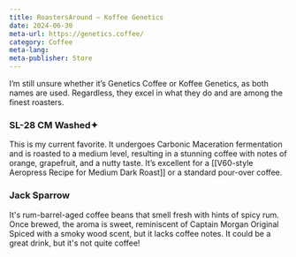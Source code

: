 ```yaml
---
title: RoastersAround — Koffee Genetics
date: 2024-06-30
meta-url: https://genetics.coffee/
category: Coffee
meta-lang: 
meta-publisher: Store
---
```

I’m still unsure whether it’s Genetics Coffee or Koffee Genetics, as both names are used. Regardless, they excel in what they do and are among the finest roasters.
### SL-28 CM Washed✦
This is my current favorite. It undergoes Carbonic Maceration fermentation and is roasted to a medium level, resulting in a stunning coffee with notes of orange, grapefruit, and a nutty taste. It’s excellent for a [[V60-style Aeropress Recipe for Medium Dark Roast]] or a standard pour-over coffee.
### Jack Sparrow
It's rum-barrel-aged coffee beans that smell fresh with hints of spicy rum. Once brewed, the aroma is sweet, reminiscent of Captain Morgan Original Spiced with a smoky wood scent, but it lacks coffee notes. It could be a great drink, but it's not quite coffee!